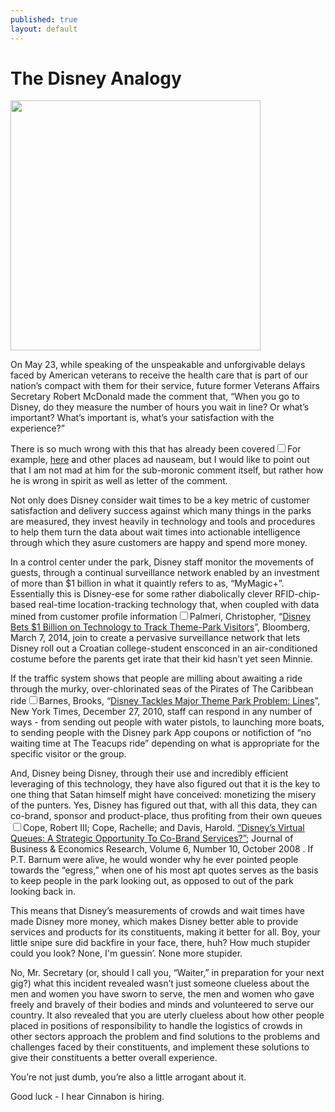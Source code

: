 ```yaml
---
published: true
layout: default
---
```

<h1>The Disney Analogy</h1>
<p><img class="right" width="400px" src="https://nselby.github.io/assets/img/secretary_dipshit.png" /></p>

<p>On May 23, while speaking of the unspeakable and unforgivable delays faced by American veterans to receive the health care that is part of our nation’s compact with them for their service, future former Veterans Affairs Secretary Robert McDonald made the comment that, “When you go to Disney, do they measure the number of hours you wait in line? Or what’s important? What’s important is, what’s your satisfaction with the experience?”</p>

<p>There is so much wrong with this that has already been covered<label for="sn-demo" class="margin-toggle sidenote-number"></label><input type="checkbox" id="sn-demo" class="margin-toggle"/><span class="sidenote">For example, <a href="http://www.cnn.com/2016/05/23/politics/veterans-affairs-secretary-disneyland-wait-times/index.html" target="_blank">here</a> and other places ad nauseam</span>, but I would like to point out that I am not mad at him for the sub-moronic comment itself, but rather how he is wrong in spirit as well as letter of the comment.</p>

<p>Not only does Disney consider wait times to be a key metric of customer satisfaction and delivery success against which many things in the parks are measured, they invest heavily in technology and tools and procedures to help them turn the data about wait times into actionable intelligence through which they asure customers are happy and spend more money. </p>

<p>In a control center under the park, Disney staff monitor the movements of guests, through a continual surveillance network enabled by an investment of more than $1 billion in what it quaintly refers to as, “MyMagic+”. Essentially this is Disney-ese for some rather diabolically clever RFID-chip-based real-time location-tracking technology that, when coupled with data mined from customer profile information<label for="sn-demo" class="margin-toggle sidenote-number"></label><input type="checkbox" id="sn-demo" class="margin-toggle"/><span class="sidenote">Palmeri, Christopher, “<a href="http://www.bloomberg.com/news/articles/2014-03-07/disney-bets-1-billion-on-technology-to-track-theme-park-visitors" target="_blank">Disney Bets $1 Billion on Technology to Track Theme-Park Visitors</a>”, Bloomberg, March 7, 2014</span>, join to create a pervasive surveillance network that lets Disney roll out a Croatian college-student ensconced in an air-conditioned costume before the parents get irate that their kid hasn’t yet seen Minnie. </p>

<p>If the traffic system shows that people are milling about awaiting a ride through the murky, over-chlorinated seas of the Pirates of The Caribbean ride<label for="sn-demo" class="margin-toggle sidenote-number"></label><input type="checkbox" id="sn-demo" class="margin-toggle"/><span class="sidenote">Barnes, Brooks, “<a href="http://www.nytimes.com/2010/12/28/business/media/28disney.html" target="_blank">Disney Tackles Major Theme Park Problem: Lines</a>”, New York Times, December 27, 2010</span>, staff can respond in any number of ways - from sending out people with water pistols, to launching more boats, to sending people with the Disney park App coupons or notifiction of “no waiting time at The Teacups ride” depending on what is appropriate for the specific visitor or the group.</p>

<p>And, Disney being Disney, through their use and incredibly efficient leveraging of this technology, they have also figured out that it is the key to one thing that Satan himself might have conceived: monetizing the misery of the punters. Yes, Disney has figured out that, with all this data, they can co-brand, sponsor and product-place, thus profiting from their own queues<label for="sn-demo" class="margin-toggle sidenote-number"></label><input type="checkbox" id="sn-demo" class="margin-toggle"/><span class="sidenote">Cope, Robert III; Cope, Rachelle; and Davis, Harold. <a href="www.cluteinstitute.com/ojs/index.php/JBER/article/viewFile/2475/2521" target="_blank">“Disney’s Virtual Queues: A Strategic Opportunity To Co-Brand Services?”</a>; Journal of Business &amp; Economics Research, Volume 6, Number 10, October 2008 </span>. If P.T. Barnum were alive, he would wonder why he ever pointed people towards the “egress,” when one of his most apt quotes serves as the basis to keep people in the park looking out, as opposed to out of the park looking back in.</p>

<p>This means that Disney’s measurements of crowds and wait times have made Disney more money, which makes Disney better able to provide services and products for its constituents, making it better for all. Boy, your little snipe sure did backfire in your face, there, huh? How much stupider could you look? None, I'm guessin’. None more stupider.</p>

<p>No, Mr. Secretary (or, should I call you, “Waiter,” in preparation for your next gig?) what this incident revealed wasn’t just someone clueless about the men and women you have sworn to serve, the men and women who gave freely and bravely of their bodies and minds and volunteered to serve our country. It also revealed that you are uterly clueless about how other people placed in positions of responsibility to handle the logistics of crowds in other sectors approach the problem and find solutions to the problems and challenges faced by their constituents, and implement these solutions to give their constituents a better overall experience. </p>

<p>You’re not just dumb, you’re also a little arrogant about it. </p>

<p>Good luck - I hear Cinnabon is hiring. </p>

